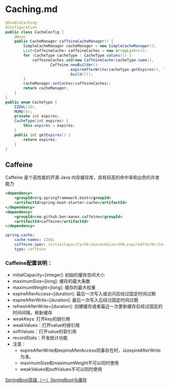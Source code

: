 # Caching.md

```java
@EnableCaching
@Configuration
public class CacheConfig {
    @Bean
    public CacheManager caffeineCacheManager() {
        SimpleCacheManager cacheManager = new SimpleCacheManager();
        List<CaffeineCache> caffeineCaches = new ArrayList<>();
        for (CacheType cacheType : CacheType.values()) {
            caffeineCaches.add(new CaffeineCache(cacheType.name(),
                    Caffeine.newBuilder()
                            .expireAfterWrite(cacheType.getExpires(), TimeUnit.SECONDS)
                            .build()));
        }
        cacheManager.setCaches(caffeineCaches);
        return cacheManager;
    }
}
public enum CacheType {
    IZUUL(10),
    MUMU(5);
    private int expires;
    CacheType(int expires) {
        this.expires = expires;
    }
    public int getExpires() {
        return expires;
    }
}
```

## Caffeine
Caffeine 是个高性能的开源 Java 内存缓存库，具有较高的命中率和出色的并发能力
```xml
<dependency>
    <groupId>org.springframework.boot</groupId>
    <artifactId>spring-boot-starter-cache</artifactId>
</dependency>
<dependency>
    <groupId>com.github.ben-manes.caffeine</groupId>
    <artifactId>caffeine</artifactId>
</dependency>
```
```yaml
spring.cache:
    cache-names: IZUUL
    caffeine.spec: initialCapacity=50,maximumSize=500,expireAfterWrite=5s
    type: caffeine
```

### Caffeine配置说明：
- initialCapacity=[integer]: 初始的缓存空间大小
- maximumSize=[long]: 缓存的最大条数
- maximumWeight=[long]: 缓存的最大权重
- expireAfterAccess=[duration]: 最后一次写入或访问后经过固定时间过期
- expireAfterWrite=[duration]: 最后一次写入后经过固定时间过期
- refreshAfterWrite=[duration]: 创建缓存或者最近一次更新缓存后经过固定的时间间隔，刷新缓存
- weakKeys: 打开key的弱引用
- weakValues：打开value的弱引用
- softValues：打开value的软引用
- recordStats：开发统计功能
- 注意：
    + expireAfterWrite和expireAfterAccess同事存在时，以expireAfterWrite为准。
    + maximumSize和maximumWeight不可以同时使用
    + weakValues和softValues不可以同时使用

[SpringBoot高级（一）SpringBoot与缓存](https://www.cnblogs.com/gengmf/articles/10748690.html)
